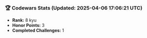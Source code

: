 ### 🏆 Codewars Stats (Updated: 2025-04-06 17:06:21 UTC)

- **Rank:** 8 kyu
- **Honor Points:** 3
- **Completed Challenges:** 1
